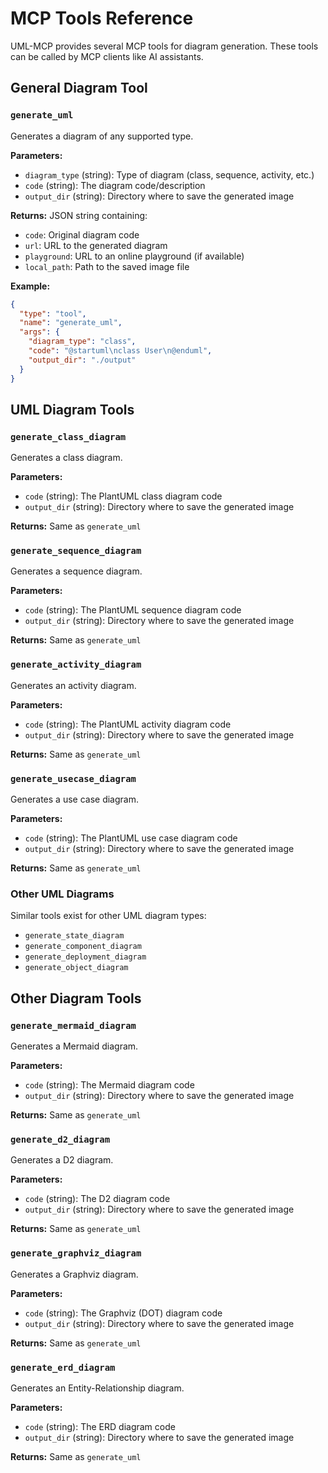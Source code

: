 # MCP Tools Reference

UML-MCP provides several MCP tools for diagram generation. These tools can be called by MCP clients like AI assistants.

## General Diagram Tool

### `generate_uml`

Generates a diagram of any supported type.

**Parameters:**
- `diagram_type` (string): Type of diagram (class, sequence, activity, etc.)
- `code` (string): The diagram code/description
- `output_dir` (string): Directory where to save the generated image

**Returns:**
JSON string containing:
- `code`: Original diagram code
- `url`: URL to the generated diagram
- `playground`: URL to an online playground (if available)
- `local_path`: Path to the saved image file

**Example:**
```json
{
  "type": "tool",
  "name": "generate_uml",
  "args": {
    "diagram_type": "class",
    "code": "@startuml\nclass User\n@enduml",
    "output_dir": "./output"
  }
}
```

## UML Diagram Tools

### `generate_class_diagram`

Generates a class diagram.

**Parameters:**
- `code` (string): The PlantUML class diagram code
- `output_dir` (string): Directory where to save the generated image

**Returns:**
Same as `generate_uml`

### `generate_sequence_diagram`

Generates a sequence diagram.

**Parameters:**
- `code` (string): The PlantUML sequence diagram code
- `output_dir` (string): Directory where to save the generated image

**Returns:**
Same as `generate_uml`

### `generate_activity_diagram`

Generates an activity diagram.

**Parameters:**
- `code` (string): The PlantUML activity diagram code
- `output_dir` (string): Directory where to save the generated image

**Returns:**
Same as `generate_uml`

### `generate_usecase_diagram`

Generates a use case diagram.

**Parameters:**
- `code` (string): The PlantUML use case diagram code
- `output_dir` (string): Directory where to save the generated image

**Returns:**
Same as `generate_uml`

### Other UML Diagrams

Similar tools exist for other UML diagram types:
- `generate_state_diagram`
- `generate_component_diagram`
- `generate_deployment_diagram`
- `generate_object_diagram`

## Other Diagram Tools

### `generate_mermaid_diagram`

Generates a Mermaid diagram.

**Parameters:**
- `code` (string): The Mermaid diagram code
- `output_dir` (string): Directory where to save the generated image

**Returns:**
Same as `generate_uml`

### `generate_d2_diagram`

Generates a D2 diagram.

**Parameters:**
- `code` (string): The D2 diagram code
- `output_dir` (string): Directory where to save the generated image

**Returns:**
Same as `generate_uml`

### `generate_graphviz_diagram`

Generates a Graphviz diagram.

**Parameters:**
- `code` (string): The Graphviz (DOT) diagram code
- `output_dir` (string): Directory where to save the generated image

**Returns:**
Same as `generate_uml`

### `generate_erd_diagram`

Generates an Entity-Relationship diagram.

**Parameters:**
- `code` (string): The ERD diagram code
- `output_dir` (string): Directory where to save the generated image

**Returns:**
Same as `generate_uml`
